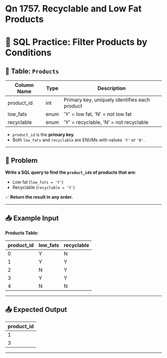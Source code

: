 # Qn 1757. Recyclable and Low Fat Products

# 🧠 SQL Practice: Filter Products by Conditions

## 📘 Table: `Products`

| Column Name | Type    | Description                                      |
|-------------|---------|--------------------------------------------------|
| product_id  | int     | Primary key, uniquely identifies each product    |
| low_fats    | enum    | 'Y' = low fat, 'N' = not low fat                 |
| recyclable  | enum    | 'Y' = recyclable, 'N' = not recyclable           |

- `product_id` is the **primary key**.
- Both `low_fats` and `recyclable` are ENUMs with values `'Y'` or `'N'`.

---

## 🧩 Problem

**Write a SQL query to find the `product_id`s of products that are:**
- Low fat (`low_fats = 'Y'`)
- Recyclable (`recyclable = 'Y'`)

✅ **Return the result in any order.**

---

## 📥 Example Input

**Products Table:**

| product_id | low_fats | recyclable |
|------------|----------|------------|
| 0          | Y        | N          |
| 1          | Y        | Y          |
| 2          | N        | Y          |
| 3          | Y        | Y          |
| 4          | N        | N          |

---

## 📤 Expected Output

| product_id |
|------------|
| 1          |
| 3          |

---